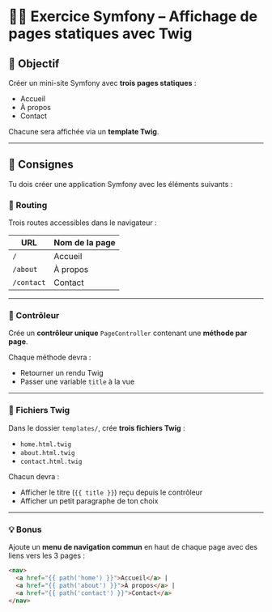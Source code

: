 # 🧑‍💻 Exercice Symfony – Affichage de pages statiques avec Twig

## 🎯 Objectif

Créer un mini-site Symfony avec **trois pages statiques** :  
- Accueil  
- À propos  
- Contact  

Chacune sera affichée via un **template Twig**.

---

## 📌 Consignes

Tu dois créer une application Symfony avec les éléments suivants :

### 🔹 Routing

Trois routes accessibles dans le navigateur :

| URL       | Nom de la page |
|-----------|----------------|
| `/`       | Accueil        |
| `/about`  | À propos       |
| `/contact`| Contact        |

---

### 🔹 Contrôleur

Crée un **contrôleur unique** `PageController` contenant une **méthode par page**.

Chaque méthode devra :
- Retourner un rendu Twig
- Passer une variable `title` à la vue

---

### 🔹 Fichiers Twig

Dans le dossier `templates/`, crée **trois fichiers Twig** :

- `home.html.twig`
- `about.html.twig`
- `contact.html.twig`

Chacun devra :
- Afficher le titre (`{{ title }}`) reçu depuis le contrôleur
- Afficher un petit paragraphe de ton choix

---

### 💡 Bonus

Ajoute un **menu de navigation commun** en haut de chaque page avec des liens vers les 3 pages :

```html
<nav>
  <a href="{{ path('home') }}">Accueil</a> |
  <a href="{{ path('about') }}">À propos</a> |
  <a href="{{ path('contact') }}">Contact</a>
</nav>
